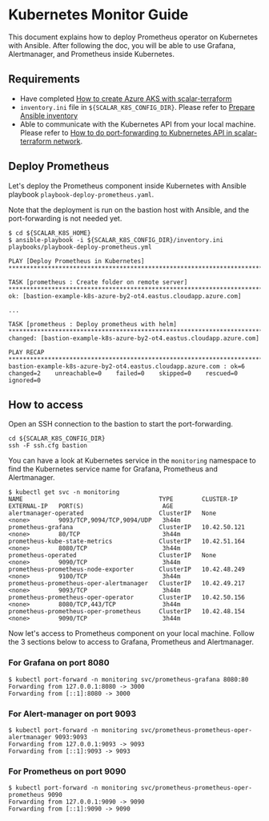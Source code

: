# Kubernetes Monitor Guide

This document explains how to deploy Prometheus operator on Kubernetes with Ansible. After following the doc, you will be able to use Grafana, Alertmanager, and Prometheus inside Kubernetes.

## Requirements

* Have completed [How to create Azure AKS with scalar-terraform](./AKSScalarTerraformDeploymentGuide.md)
* `inventory.ini` file in `${SCALAR_K8S_CONFIG_DIR}`. Please refer to [Prepare Ansible inventory](./PrepareBastionTool.md#prepare-ansible-inventory)
* Able to communicate with the Kubernetes API from your local machine. Please refer to [How to do port-forwarding to Kubnernetes API in scalar-terraform network](./PortForwardingToK8sAPIInScalarTerraformNetwork.md).

## Deploy Prometheus

Let's deploy the Prometheus component inside Kubernetes with Ansible playbook `playbook-deploy-prometheus.yaml`.

Note that the deployment is run on the bastion host with Ansible, and the port-forwarding is not needed yet.

```console
$ cd ${SCALAR_K8S_HOME}
$ ansible-playbook -i ${SCALAR_K8S_CONFIG_DIR}/inventory.ini playbooks/playbook-deploy-prometheus.yml

PLAY [Deploy Prometheus in Kubernetes] ************************************************************************************************************************************************************************

TASK [prometheus : Create folder on remote server] ************************************************************************************************************************************************************
ok: [bastion-example-k8s-azure-by2-ot4.eastus.cloudapp.azure.com]

...

TASK [prometheus : Deploy prometheus with helm] ***************************************************************************************************************************************************************
changed: [bastion-example-k8s-azure-by2-ot4.eastus.cloudapp.azure.com]

PLAY RECAP ****************************************************************************************************************************************************************************************************
bastion-example-k8s-azure-by2-ot4.eastus.cloudapp.azure.com : ok=6    changed=2    unreachable=0    failed=0    skipped=0    rescued=0    ignored=0
```

## How to access

Open an SSH connection to the bastion to start the port-forwarding.

```console
cd ${SCALAR_K8S_CONFIG_DIR}
ssh -F ssh.cfg bastion
```

You can have a look at Kubernetes service in the `monitoring` namespace to find the Kubernetes service name for Grafana, Prometheus and Alertmanager.

```console
$ kubectl get svc -n monitoring
NAME                                      TYPE        CLUSTER-IP     EXTERNAL-IP   PORT(S)                      AGE
alertmanager-operated                     ClusterIP   None           <none>        9093/TCP,9094/TCP,9094/UDP   3h44m
prometheus-grafana                        ClusterIP   10.42.50.121   <none>        80/TCP                       3h44m
prometheus-kube-state-metrics             ClusterIP   10.42.51.164   <none>        8080/TCP                     3h44m
prometheus-operated                       ClusterIP   None           <none>        9090/TCP                     3h44m
prometheus-prometheus-node-exporter       ClusterIP   10.42.48.249   <none>        9100/TCP                     3h44m
prometheus-prometheus-oper-alertmanager   ClusterIP   10.42.49.217   <none>        9093/TCP                     3h44m
prometheus-prometheus-oper-operator       ClusterIP   10.42.50.156   <none>        8080/TCP,443/TCP             3h44m
prometheus-prometheus-oper-prometheus     ClusterIP   10.42.48.154   <none>        9090/TCP                     3h44m
```

Now let's access to Prometheus component on your local machine. Follow the 3 sections below to access to Grafana, Prometheus and Alertmanager.

### For Grafana on port 8080

```console
$ kubectl port-forward -n monitoring svc/prometheus-grafana 8080:80
Forwarding from 127.0.0.1:8080 -> 3000
Forwarding from [::1]:8080 -> 3000
```

### For Alert-manager on port 9093

```console
$ kubectl port-forward -n monitoring svc/prometheus-prometheus-oper-alertmanager 9093:9093
Forwarding from 127.0.0.1:9093 -> 9093
Forwarding from [::1]:9093 -> 9093
```

### For Prometheus on port 9090

```console
$ kubectl port-forward -n monitoring svc/prometheus-prometheus-oper-prometheus 9090
Forwarding from 127.0.0.1:9090 -> 9090
Forwarding from [::1]:9090 -> 9090
```
